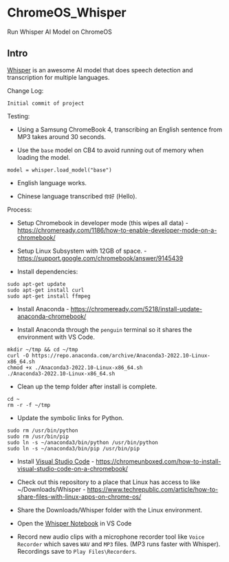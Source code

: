 # ChromeOS_Whisper
Run Whisper AI Model on ChromeOS

## Intro

[Whisper](https://github.com/openai/whisper) is an awesome AI model that does speech detection and transcription for multiple languages.

Change Log:

```
Initial commit of project
```

Testing:

* Using a Samsung ChromeBook 4, transcribing an English sentence from MP3 takes around 30 seconds.

* Use the `base` model on CB4 to avoid running out of memory when loading the model.

```
model = whisper.load_model("base")
```

* English language works.

* Chinese language transcribed `你好` (Hello).

Process:

* Setup Chromebook in developer mode (this wipes all data) - https://chromeready.com/1186/how-to-enable-developer-mode-on-a-chromebook/

* Setup Linux Subsystem with 12GB of space. - https://support.google.com/chromebook/answer/9145439

* Install dependencies:

```
sudo apt-get update
sudo apt-get install curl
sudo apt-get install ffmpeg
```

* Install Anaconda - https://chromeready.com/5218/install-update-anaconda-chromebook/

* Install Anaconda through the `penguin` terminal so it shares the environment with VS Code.

```
mkdir ~/tmp && cd ~/tmp
curl -O https://repo.anaconda.com/archive/Anaconda3-2022.10-Linux-x86_64.sh
chmod +x ./Anaconda3-2022.10-Linux-x86_64.sh
./Anaconda3-2022.10-Linux-x86_64.sh
```

* Clean up the temp folder after install is complete.

```
cd ~
rm -r -f ~/tmp
```

* Update the symbolic links for Python.

```
sudo rm /usr/bin/python
sudo rm /usr/bin/pip
sudo ln -s ~/anaconda3/bin/python /usr/bin/python
sudo ln -s ~/anaconda3/bin/pip /usr/bin/pip
```

* Install [Visual Studio Code](https://code.visualstudio.com/download) - https://chromeunboxed.com/how-to-install-visual-studio-code-on-a-chromebook/

* Check out this repository to a place that Linux has access to like ~/Downloads/Whisper - https://www.techrepublic.com/article/how-to-share-files-with-linux-apps-on-chrome-os/

* Share the Downloads/Whisper folder with the Linux environment.

* Open the [Whisper Notebook](Whisper.ipynb) in VS Code

* Record new audio clips with a microphone recorder tool like `Voice Recorder` which saves `WAV` and `MP3` files. (MP3 runs faster with Whisper). Recordings save to `Play Files\Recorders`.
